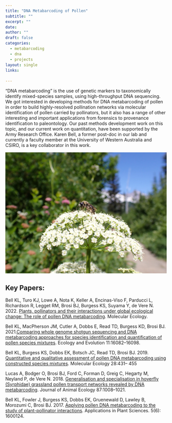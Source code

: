 ```yaml
---
title: "DNA Metabarcoding of Pollen"
subtitle: ""
excerpt: ""
date: 
author: ""
draft: false
categories:
  - metabarcoding
  - dna
  - projects
layout: single
links:

---
```

“DNA metabarcoding” is the use of genetic markers to taxonomically identify mixed-species samples, using high-throughput DNA sequencing. We got interested in developing methods for DNA metabarcoding of pollen in order to build highly-resolved pollination networks via molecular identification of pollen carried by pollinators, but it also has a range of other interesting and important applications from forensics to provenance identification to paleontology. Our past methods development work on this topic, and our current work on quantitation, have been supported by the Army Research Office.  Karen Bell, a former post-doc in our lab and currently a faculty member at the University of Western Australia and CSIRO, is a key collaborator in this work.
 
![sbsb](sbsb1.JPG) 

## Key Papers:

Bell KL, Turo KJ, Lowe A, Nota K, Keller A, Encinas-Viso F, Parducci L, Richardson R, Legget RM,
Brosi BJ, Burgess KS, Suyama Y, de Vere N. 2022. [Plants, pollinators and their interactions under global ecological change: The role of pollen DNA metabarcoding](https://doi.org/10.1111/mec.16689). Molecular Ecology.

Bell KL, MacPherson JM, Cutler A, Dobbs E, Read TD, Burgess KD, Brosi BJ. 2021.[Comparing whole genome shotgun sequencing and DNA metabarcoding approaches for species identification and quantification of pollen species mixtures](https://doi.org/10.1002/ece3.8281). Ecology and Evolution 11:16082–16098.

Bell KL, Burgess KS, Dobbs EK, Botsch JC, Read TD, Brosi BJ. 2019. [Quantitative and qualitative assessment of pollen DNA metabarcoding using constructed species mixtures](https://doi.org/10.1111/mec.14840). Molecular Ecology 28:431–
455

Lucas A, Bodger O, Brosi BJ, Ford C, Forman D, Greig C, Hegarty M, Neyland P, de Vere N. 2018.
[Generalisation and specialisation in hoverfly (Syrphidae) grassland pollen transport networks revealed by DNA metabarcoding](https://doi.org/10.1111/1365-2656.12828). Journal of Animal Ecology 87:1008–1021.

Bell KL, Fowler J, Burgess KS, Dobbs EK, Gruenewald D, Lawley B, Morozumi C, Brosi BJ. 2017. [Applying pollen DNA metabarcoding to the study of plant-pollinator interactions](https://doi.org/10.3732/apps.1600124). Applications in Plant Sciences. 5(6): 1600124.





